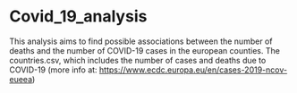# Covid_19_analysis
This analysis aims to find possible associations between the number of deaths and the number of COVID-19 cases in the european counties. The countries.csv, which includes the number of cases and deaths due to COVID-19 (more info at: https://www.ecdc.europa.eu/en/cases-2019-ncov-eueea)
